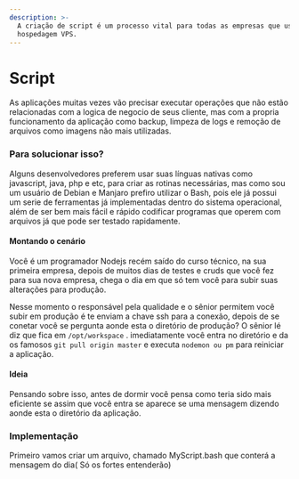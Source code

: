 ```yaml
---
description: >-
  A criação de script é um processo vital para todas as empresas que usam
  hospedagem VPS.
---
```


# Script

  As aplicações muitas vezes vão precisar executar operações que não estão relacionadas com a logica de negocio de seus cliente, mas com a propria funcionamento da aplicação como backup, limpeza de logs e remoção de arquivos como imagens não mais utilizadas. 

###   Para solucionar isso?

  Alguns desenvolvedores preferem usar suas línguas nativas como javascript, java, php e etc, para criar as rotinas necessárias, mas como sou um usuário de Debian e Manjaro prefiro utilizar o Bash, pois ele já possui um serie de ferramentas já implementadas dentro do sistema operacional, além de ser bem mais fácil e rápido codificar programas que operem com arquivos já que pode ser testado rapidamente.

####   Montando o cenário

  Você é um programador Nodejs recém saído do curso técnico, na sua primeira empresa, depois de muitos dias de testes e cruds que você fez para sua nova empresa, chega o dia em que só tem você para subir suas alterações para produção.

   Nesse momento o responsável pela qualidade e o sênior permitem você subir em produção é te enviam a chave ssh para a conexão, depois de se conetar você se pergunta aonde esta o diretório de produção? O sênior lé diz que fica em `/opt/workspace` . imediatamente você entra no diretório e da os famosos `git pull origin master` e executa `nodemon ou pm` para reiniciar a aplicação.

####   Ideia

  Pensando sobre isso, antes de dormir você pensa como teria sido mais eficiente se assim que você entra se aparece se uma mensagem dizendo aonde esta o diretório da aplicação.

###   Implementação

  Primeiro vamos criar um arquivo, chamado MyScript.bash que conterá a mensagem do dia\( Só os fortes entenderão\)

